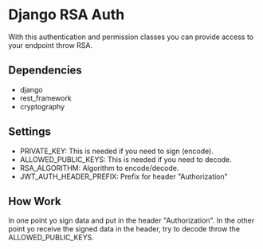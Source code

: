# Django RSA Auth
With this authentication and permission classes you can provide access to your endpoint throw RSA.

## Dependencies
 - django
 - rest_framework
 - cryptography

## Settings
 - PRIVATE_KEY: This is needed if you need to sign (encode).
 - ALLOWED_PUBLIC_KEYS: This is needed if you need to decode.
 - RSA_ALGORITHM: Algorithm to encode/decode.
 - JWT_AUTH_HEADER_PREFIX: Prefix for header "Authorization"

## How Work
In one point yo sign data and put in the header "Authorization".
In the other point yo receive the signed data in the header, try to decode throw the ALLOWED_PUBLIC_KEYS.
